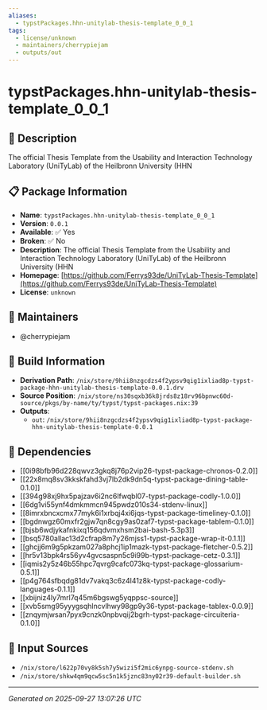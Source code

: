 ```yaml
---
aliases:
  - typstPackages.hhn-unitylab-thesis-template_0_0_1
tags:
  - license/unknown
  - maintainers/cherrypiejam
  - outputs/out
---
```


# typstPackages.hhn-unitylab-thesis-template_0_0_1

## 📝 Description

The official Thesis Template from the Usability and Interaction Technology Laboratory (UniTyLab) of the Heilbronn University (HHN

## 📋 Package Information

- **Name**: `typstPackages.hhn-unitylab-thesis-template_0_0_1`
- **Version**: `0.0.1`
- **Available**: ✅ Yes
- **Broken**: ✅ No
- **Description**: The official Thesis Template from the Usability and Interaction Technology Laboratory (UniTyLab) of the Heilbronn University (HHN
- **Homepage**: [https://github.com/Ferrys93de/UniTyLab-Thesis-Template](https://github.com/Ferrys93de/UniTyLab-Thesis-Template)
- **License**: `unknown`
## 👥 Maintainers

- @cherrypiejam


## 🔧 Build Information

- **Derivation Path**: `/nix/store/9hii8nzgcdzs4f2ypsv9qig1ixliad8p-typst-package-hhn-unitylab-thesis-template-0.0.1.drv`
- **Source Position**: `/nix/store/ns30sqxb36k8jrds8z18rv96bpnwc60d-source/pkgs/by-name/ty/typst/typst-packages.nix:39`
- **Outputs**:
  - `out`:  `/nix/store/9hii8nzgcdzs4f2ypsv9qig1ixliad8p-typst-package-hhn-unitylab-thesis-template-0.0.1`

## 🔗 Dependencies

- [[0i98bfb96d228qwvz3gkq8j76p2vip26-typst-package-chronos-0.2.0]]
- [[22x8mq8sv3kkskfahd3vj7lb2dk9dn5q-typst-package-dining-table-0.1.0]]
- [[394g98xj9hx5pajzav6i2nc6lfwqbl07-typst-package-codly-1.0.0]]
- [[6dg1vi55ynf4dmkmmcn945pwdz010s34-stdenv-linux]]
- [[8imrxbncxcmx77myk6i1xrbqj4xi6jqs-typst-package-timeliney-0.1.0]]
- [[bgdnwgz60mxfr2gjw7qn8cgy9as0zaf7-typst-package-tablem-0.1.0]]
- [[bjsb6wdjykafnkixq156qdvmxhsm2bai-bash-5.3p3]]
- [[bsq5780allac13d2cfrap8m7y26mjss1-typst-package-wrap-it-0.1.1]]
- [[ghcjj6m9g5pkzam027a8phcj1ip1mazk-typst-package-fletcher-0.5.2]]
- [[hr5v13bpk4rs56yv4gvcsaspn5c9i99b-typst-package-cetz-0.3.1]]
- [[iqmis2y5z46b55hpc7qvrg9cafc073kq-typst-package-glossarium-0.5.1]]
- [[p4g764sfbqdg81dv7vakq3c6z4l41z8k-typst-package-codly-languages-0.1.1]]
- [[xbijniz4ly7mrl7q45m6bgswg5yqppsc-source]]
- [[xvb5smg95yyygsqhlncvlhwy98gp9y36-typst-package-tablex-0.0.9]]
- [[znqymjwsan7pyx9cnzk0npbvqij2bgrh-typst-package-circuiteria-0.1.0]]

## 📁 Input Sources

- `/nix/store/l622p70vy8k5sh7y5wizi5f2mic6ynpg-source-stdenv.sh`
- `/nix/store/shkw4qm9qcw5sc5n1k5jznc83ny02r39-default-builder.sh`

---
*Generated on 2025-09-27 13:07:26 UTC*
